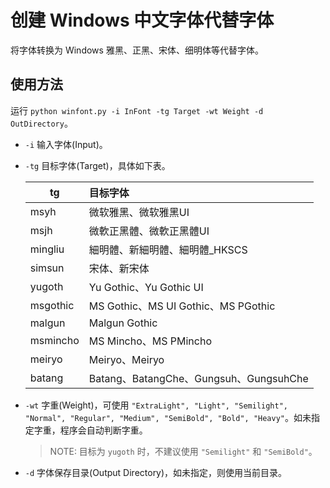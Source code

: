 # 创建 Windows 中文字体代替字体
将字体转换为 Windows 雅黑、正黑、宋体、细明体等代替字体。
## 使用方法

运行 `python winfont.py -i InFont -tg Target -wt Weight -d OutDirectory`。
- `-i` 输入字体(Input)。
- `-tg` 目标字体(Target)，具体如下表。

  | tg | 目标字体 |
  | ---- | :---- |
  | msyh   | 微软雅黑、微软雅黑UI |
  | msjh   | 微軟正黑體、微軟正黑體UI |
  | mingliu | 細明體、新細明體、細明體_HKSCS |
  | simsun  | 宋体、新宋体 |
  | yugoth  | Yu Gothic、Yu Gothic UI |
  | msgothic | MS Gothic、MS UI Gothic、MS PGothic |
  | malgun  | Malgun Gothic |
  | msmincho | MS Mincho、MS PMincho |
  | meiryo  | Meiryo、Meiryo |
  | batang  | Batang、BatangChe、Gungsuh、GungsuhChe |
- `-wt` 字重(Weight)，可使用 `"ExtraLight", "Light", "Semilight", "Normal", "Regular", "Medium", "SemiBold", "Bold", "Heavy"`。如未指定字重，程序会自动判断字重。
  > NOTE: 目标为 `yugoth` 时，不建议使用 `"Semilight"` 和 `"SemiBold"`。
- `-d` 字体保存目录(Output Directory)，如未指定，则使用当前目录。
